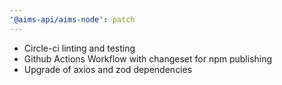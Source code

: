 ```yaml
---
'@aims-api/aims-node': patch
---
```


- Circle-ci linting and testing
- Github Actions Workflow with changeset for npm publishing
- Upgrade of axios and zod dependencies
